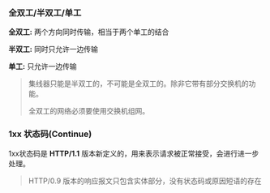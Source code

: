 ### 全双工/半双工/单工

**全双工:** 两个方向同时传输，相当于两个单工的结合

**半双工:** 同时只允许一边传输

**单工:** 只允许一边传输

> 集线器只能是半双工的，不可能是全双工的。除非它带有部分交换机的功能。
>
> 全双工的网络必须要使用交换机组网。



### 1xx 状态码(Continue)

1xx状态码是 **HTTP/1.1** 版本新定义的，用来表示请求被正常接受，会进行进一步处理。

> HTTP/0.9 版本的响应报文只包含实体部分，没有状态码或原因短语的存在

